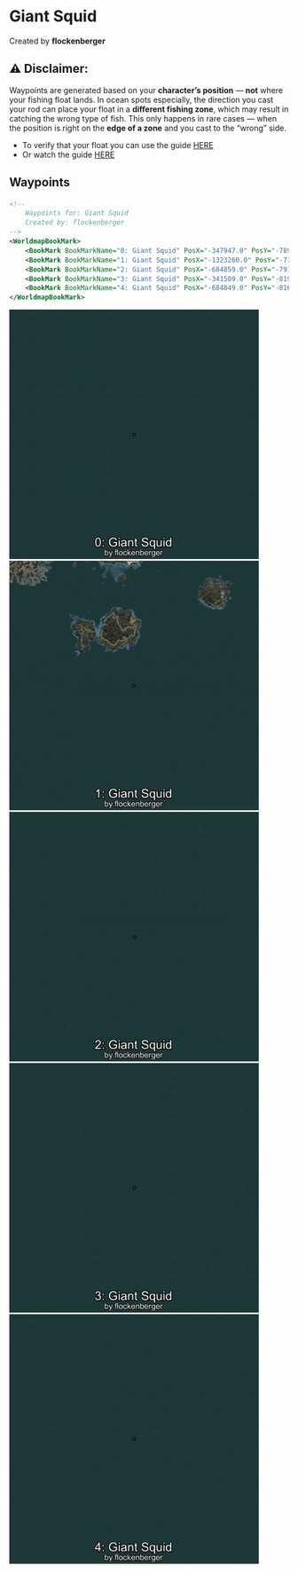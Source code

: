 # Giant Squid
Created by **flockenberger**

## ⚠️ Disclaimer:
Waypoints are generated based on your __**character’s position**__ — __not__ where your fishing float lands.
In ocean spots especially, the direction you cast your rod can place your float in a **different fishing zone**, which may result in catching the wrong type of fish.
This only happens in rare cases — when the position is right on the **edge of a zone** and you cast to the “wrong” side.

- To verify that your float you can use the guide [HERE](https://flockenberger.github.io/bdo-fish-position/)
- Or watch the guide [HERE](https://youtu.be/t-VXcRoNojk)

## Waypoints
```xml
<!--
    Waypoints for: Giant Squid
    Created by: flockenberger
-->
<WorldmapBookMark>
    <BookMark BookMarkName="0: Giant Squid" PosX="-347947.0" PosY="-7895.0" PosZ="1066149.0" />
    <BookMark BookMarkName="1: Giant Squid" PosX="-1323260.0" PosY="-7761.0" PosZ="957356.0" />
    <BookMark BookMarkName="2: Giant Squid" PosX="-684859.0" PosY="-7910.0" PosZ="929077.0" />
    <BookMark BookMarkName="3: Giant Squid" PosX="-341509.0" PosY="-8194.0" PosZ="1193205.0" />
    <BookMark BookMarkName="4: Giant Squid" PosX="-684849.0" PosY="-8169.0" PosZ="791916.0" />
</WorldmapBookMark>
```

<img src="./Giant Squid_0_Preview.webp" width="450"/> <img src="./Giant Squid_1_Preview.webp" width="450"/> <img src="./Giant Squid_2_Preview.webp" width="450"/> <img src="./Giant Squid_3_Preview.webp" width="450"/> <img src="./Giant Squid_4_Preview.webp" width="450"/> 
